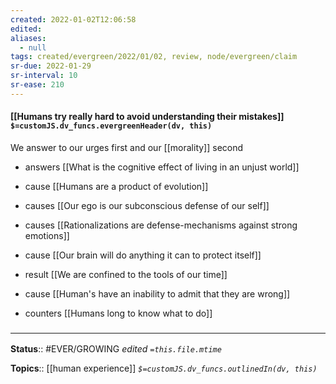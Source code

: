 ```yaml
---
created: 2022-01-02T12:06:58 
edited: 
aliases:
  - null
tags: created/evergreen/2022/01/02, review, node/evergreen/claim
sr-due: 2022-01-29
sr-interval: 10
sr-ease: 210
---
```


#### [[Humans try really hard to avoid understanding their mistakes]] `$=customJS.dv_funcs.evergreenHeader(dv, this)`

We answer to our urges first and our [[morality]] second
- answers [[What is the cognitive effect of living in an unjust world]]
- cause [[Humans are a product of evolution]]
- causes [[Our ego is our subconscious defense of our self]]
- causes [[Rationalizations are defense-mechanisms against strong emotions]]
- cause [[Our brain will do anything it can to protect itself]]
- result [[We are confined to the tools of our time]]
- cause [[Human's have an inability to admit that they are wrong]]

- counters [[Humans long to know what to do]]
### <hr class="footnote"/>

**Status**:: #EVER/GROWING
*edited `=this.file.mtime`*

**Topics**:: [[human experience]]
*`$=customJS.dv_funcs.outlinedIn(dv, this)`*


